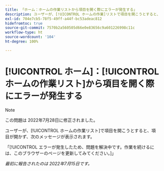 ```yaml
---
title: 「ホーム：ホームの作業リストから項目を開く際にエラーが発生する」
description: ユーザーが、[!UICONTROL ホームの作業]リストで項目を開こうとすると、項目が開かず、エラーメッセージが表示されます。
exl-id: 704e7cb5-78f5-49ff-a44f-bc53adeac812
hidefromtoc: true
source-git-commit: 7570b2a560505d66e0e83656c9a601226998c11c
workflow-type: ht
source-wordcount: '104'
ht-degree: 100%

---
```


# [!UICONTROL ホーム]：[!UICONTROL ホームの作業リスト]から項目を開く際にエラーが発生する

>[!NOTE]
>
>この問題は 2022年7月28日に修正されました。

ユーザーが、[!UICONTROL ホームの作業リスト]で項目を開こうとすると、項目が開かず、次のメッセージが表示されます。

「[!UICONTROL エラーが発生したため、問題を解決中です。作業を続けるには、このブラウザーのページを更新してみてください。]」

_最初に報告されたのは 2022年7月15日です。_
